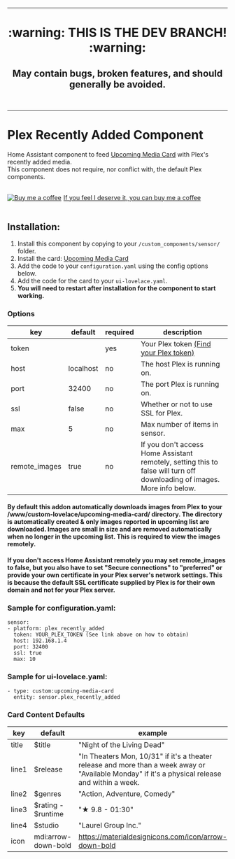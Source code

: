 ___

<h1 align="center"> :warning:  THIS IS THE DEV BRANCH!  :warning:</h1>
<h2 align="center">
May contain bugs, broken features, and should generally be avoided.</br></br>

___


# Plex Recently Added Component

Home Assistant component to feed [Upcoming Media Card](https://github.com/custom-cards/upcoming-media-card) with
Plex's recently added media.</br>
This component does not require, nor conflict with, the default Plex components.</br></br>
<link href="https://fonts.googleapis.com/css?family=Lato&subset=latin,latin-ext" rel="stylesheet"><a class="bmc-button" target="_blank" href="https://www.buymeacoffee.com/FgwNR2l"><img src="https://www.buymeacoffee.com/assets/img/BMC-btn-logo.svg" alt="Buy me a coffee"><span style="margin-left:5px">If you feel I deserve it, you can buy me a coffee</span></a></br>
</br>

## Installation:

1. Install this component by copying to your `/custom_components/sensor/` folder.
2. Install the card: [Upcoming Media Card](https://github.com/custom-cards/upcoming-media-card)
2. Add the code to your `configuration.yaml` using the config options below.
3. Add the code for the card to your `ui-lovelace.yaml`. 
3. **You will need to restart after installation for the component to start working.**

### Options

| key | default | required | description
| --- | --- | --- | ---
| token | | yes | Your Plex token [(Find your Plex token)](https://support.plex.tv/articles/204059436-finding-an-authentication-token-x-plex-token/)
| host | localhost | no | The host Plex is running on.
| port | 32400 | no | The port Plex is running on.
| ssl | false | no | Whether or not to use SSL for Plex.
| max | 5 | no | Max number of items in sensor.
| remote_images | true | no | If you don't access Home Assistant remotely, setting this to false will turn off downloading of images. More info below.

#### By default this addon automatically downloads images from Plex to your /www/custom-lovelace/upcoming-media-card/ directory. The directory is automatically created & only images reported in upcoming list are downloaded. Images are small in size and are removed automatically when no longer in the upcoming list. This is required to view the images remotely.

#### If you don't access Home Assistant remotely you may set remote_images to false, but you also have to set "Secure connections" to "preferred" or provide your own certificate in your Plex server's network settings. This is because the default SSL certificate supplied by Plex is for their own domain and not for your Plex server.

### Sample for configuration.yaml:

    sensor:
    - platform: plex_recently_added
      token: YOUR_PLEX_TOKEN (See link above on how to obtain)
      host: 192.168.1.4
      port: 32400
      ssl: true
      max: 10

### Sample for ui-lovelace.yaml:

    - type: custom:upcoming-media-card
      entity: sensor.plex_recently_added


### Card Content Defaults

| key | default | example |
| --- | --- | --- |
| title | $title | "Night of the Living Dead" |
| line1 | $release | "In Theaters Mon, 10/31" if it's a theater release and more than a week away or "Available Monday" if it's a physical release and within a week.|
| line2 | $genres | "Action, Adventure, Comedy" |
| line3 | $rating - $runtime | "★ 9.8 - 01:30"
| line4 | $studio | "Laurel Group Inc."
| icon | mdi:arrow-down-bold | https://materialdesignicons.com/icon/arrow-down-bold

